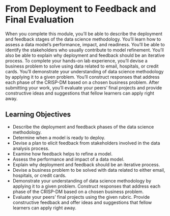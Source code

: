 
#  From Deployment to Feedback and Final Evaluation

When you complete this module, you’ll be able to describe the deployment and feedback stages of the data science methodology. You’ll learn how to assess a data model’s performance, impact, and readiness. You’ll be able to identify the stakeholders who usually contribute to model refinement. You’ll also be able to explain why deployment and feedback should be an iterative process. To complete your hands-on lab experience, you’ll devise a business problem to solve using data related to email, hospitals, or credit cards. You’ll demonstrate your understanding of data science methodology by applying it to a given problem. You’ll construct responses that address each phase of the CRISP-DM based on a chosen business problem. After submitting your work, you’ll evaluate your peers’ final projects and provide constructive ideas and suggestions that fellow learners can apply right away.

## Learning Objectives
- Describe the deployment and feedback phases of the data science methodology.
- Determine when a model is ready to deploy.
- Devise a plan to elicit feedback from stakeholders involved in the data analysis process.
- Examine how feedback helps to refine a model.
- Assess the performance and impact of a data model.
- Explain why deployment and feedback should be an iterative process.
- Devise a business problem to be solved with data related to either email, hospitals, or credit cards.
- Demonstrate your understanding of data science methodology by applying it to a given problem. Construct responses that address each phase of the CRISP-DM based on a chosen business problem.
- Evaluate your peers’ final projects using the given rubric. Provide constructive feedback and offer ideas and suggestions that fellow learners can apply right away.